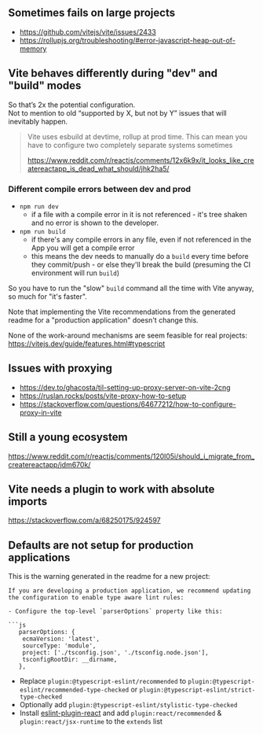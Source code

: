 ## Sometimes fails on large projects

* https://github.com/vitejs/vite/issues/2433
* https://rollupjs.org/troubleshooting/#error-javascript-heap-out-of-memory


## Vite behaves differently during "dev" and "build" modes

So that’s 2x the potential configuration.  
Not to mention to old “supported by X, but not by Y” issues that will inevitably happen.

> Vite uses esbuild at devtime, rollup at prod time. This can mean you have to configure two completely separate systems sometimes
>  
> https://www.reddit.com/r/reactjs/comments/12x6k9x/it_looks_like_createreactapp_is_dead_what_should/jhk2ha5/


### Different compile errors between dev and prod

* `npm run dev`
  * if a file with a compile error in it is not referenced - it's tree shaken 
  and no error is shown to the developer.
* `npm run build` 
  * if there's any compile errors in any file, even if not referenced in the App
  you will get a compile error
  * this means the dev needs to manually do a `build` every time before they 
  commit/push - or else they'll break the build (presuming the CI environment
  will run `build`)
  
So you have to run the "slow" `build` command all the time with Vite anyway, so
much for "it's faster".

Note that implementing the Vite recommendations from the generated readme
for a "production application" doesn't change this.

None of the work-around mechanisms are seem feasible for real projects:
https://vitejs.dev/guide/features.html#typescript


## Issues with proxying

* https://dev.to/ghacosta/til-setting-up-proxy-server-on-vite-2cng
* https://ruslan.rocks/posts/vite-proxy-how-to-setup
* https://stackoverflow.com/questions/64677212/how-to-configure-proxy-in-vite


## Still a young ecosystem

https://www.reddit.com/r/reactjs/comments/120l05i/should_i_migrate_from_createreactapp/jdm670k/


## Vite needs a plugin to work with absolute imports

https://stackoverflow.com/a/68250175/924597


## Defaults are not setup for production applications

This is the warning generated in the readme for a new project:

```
If you are developing a production application, we recommend updating the configuration to enable type aware lint rules:

- Configure the top-level `parserOptions` property like this:

```js
   parserOptions: {
    ecmaVersion: 'latest',
    sourceType: 'module',
    project: ['./tsconfig.json', './tsconfig.node.json'],
    tsconfigRootDir: __dirname,
   },
```

- Replace `plugin:@typescript-eslint/recommended` to `plugin:@typescript-eslint/recommended-type-checked` or `plugin:@typescript-eslint/strict-type-checked`
- Optionally add `plugin:@typescript-eslint/stylistic-type-checked`
- Install [eslint-plugin-react](https://github.com/jsx-eslint/eslint-plugin-react) and add `plugin:react/recommended` & `plugin:react/jsx-runtime` to the `extends` list
```

